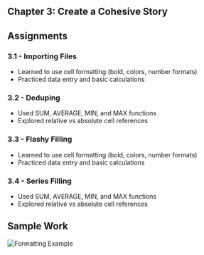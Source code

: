 ## Chapter 3: Create a Cohesive Story

## Assignments
### 3.1 - Importing Files
- Learned to use cell formatting (bold, colors, number formats)
- Practiced data entry and basic calculations

### 3.2 - Deduping
- Used SUM, AVERAGE, MIN, and MAX functions
- Explored relative vs absolute cell references

### 3.3 - Flashy Filling
- Learned to use cell formatting (bold, colors, number formats)
- Practiced data entry and basic calculations

### 3.4 - Series Filling
- Used SUM, AVERAGE, MIN, and MAX functions
- Explored relative vs absolute cell references

## Sample Work
![Formatting Example](./screenshots/formatting_example.png)
